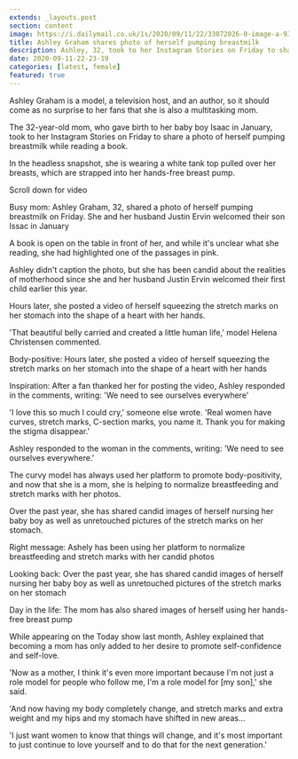 ```yaml
---
extends: _layouts.post
section: content
image: https://i.dailymail.co.uk/1s/2020/09/11/22/33072026-0-image-a-93_1599858531660.jpg 
title: Ashley Graham shares photo of herself pumping breastmilk 
description: Ashley, 32, took to her Instagram Stories on Friday to share a photo of herself pumping breast milk while reading a book. 
date: 2020-09-11-22-23-19 
categories: [latest, female] 
featured: true 
--- 
```

Ashley Graham is a model, a television host, and an author, so it should come as no surprise to her fans that she is also a multitasking mom.   

The 32-year-old mom, who gave birth to her baby boy Isaac in January, took to her Instagram Stories on Friday to share a photo of herself pumping breastmilk while reading a book.  

In the headless snapshot, she is wearing a white tank top pulled over her breasts, which are strapped into her hands-free breast pump. 

Scroll down for video  

Busy mom: Ashley Graham, 32, shared a photo of herself pumping breastmilk on Friday. She and her husband Justin Ervin welcomed their son Issac in January 

A book is open on the table in front of her, and while it's unclear what she reading, she had highlighted one of the passages in pink. 

Ashley didn't caption the photo, but she has been candid about the realities of motherhood since she and her husband Justin Ervin welcomed their first child earlier this year.  

Hours later, she posted a video of herself squeezing the stretch marks on her stomach into the shape of a heart with her hands. 

'That beautiful belly carried and created a little human life,' model Helena Christensen commented. 

Body-positive: Hours later, she posted a video of herself squeezing the stretch marks on her stomach into the shape of a heart with her hands

Inspiration: After a fan thanked her for posting the video, Ashley responded in the comments, writing: 'We need to see ourselves everywhere'

'I love this so much I could cry,' someone else wrote. 'Real women have curves, stretch marks, C-section marks, you name it. Thank you for making the stigma disappear.'

Ashley responded to the woman in the comments, writing: 'We need to see ourselves everywhere.' 

The curvy model has always used her platform to promote body-positivity, and now that she is a mom, she is helping to normalize breastfeeding and stretch marks with her photos. 

Over the past year, she has shared candid images of herself nursing her baby boy as well as unretouched pictures of the stretch marks on her stomach.    

Right message: Ashely has been using her platform to normalize breastfeeding and stretch marks with her candid photos

Looking back: Over the past year, she has shared candid images of herself nursing her baby boy as well as unretouched pictures of the stretch marks on her stomach

Day in the life: The mom has also shared images of herself using her hands-free breast pump 

While appearing on the Today show last month, Ashley explained that becoming a mom has only added to her desire to promote self-confidence and self-love.  

'Now as a mother, I think it's even more important because I'm not just a role model for people who follow me, I'm a role model for [my son],' she said.

'And now having my body completely change, and stretch marks and extra weight and my hips and my stomach have shifted in new areas...

'I just want women to know that things will change, and it's most important to just continue to love yourself and to do that for the next generation.'

